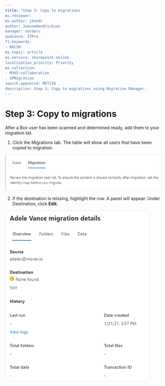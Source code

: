 ```yaml
---
title: "Step 3: Copy to migrations
ms.reviewer: 
ms.author: jhendr
author: JoanneHendrickson
manager: serdars
audience: ITPro
f1.keywords:
- NOCSH
ms.topic: article
ms.service: sharepoint-online
localization_priority: Priority
ms.collection: 
- M365-collaboration
- SPMigration
search.appverid: MET150
description: Step 3: Copy to migrations using Migration Manager.
---
```


# Step 3: Copy to migrations

After a Box user has been scanned and determined ready, add them to your migration list.

1. Click the Migrations tab. The table will show all users that have been copied to migration.

![Migrations tab](media/mm-box-migration-tab.png) 

2. If the destination is missing, highlight the row.  A panel will appear. Under Destination, click **Edit.**

![Single user edit](media/mm-migrations-single-user-edit.png)

